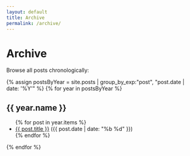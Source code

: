 ```yaml
---
layout: default
title: Archive
permalink: /archive/
---
```


<div class="max-w-2xl mx-auto mt-12 mb-20 p-6 bg-white dark:bg-[#232937] border border-gray-200 dark:border-white/10 rounded-xl shadow-md">
  <h1 class="text-3xl font-bold text-gray-800 dark:text-gray-100 mb-4 text-center">Archive</h1>
  <p class="text-gray-600 dark:text-gray-300 mb-8 text-center">Browse all posts chronologically:</p>
  <div class="space-y-10">
    {% assign postsByYear = site.posts | group_by_exp:"post", "post.date | date: '%Y'" %}
    {% for year in postsByYear %}
      <div>
        <h2 class="text-xl font-semibold text-blue-700 dark:text-gray-100 mb-3 border-l-4 border-blue-200 dark:border-white/10 pl-3">{{ year.name }}</h2>
        <ul class="space-y-2 ml-4 border-l-2 border-gray-100 dark:border-white/10 pl-4">
          {% for post in year.items %}
            <li class="relative">
              <span class="absolute left-[-18px] top-2 w-3 h-3 bg-blue-200 rounded-full border-2 border-white"></span>
              <a href="{{ post.url | relative_url }}" class="text-blue-700 hover:underline font-medium">{{ post.title }}</a>
              <span class="text-xs text-gray-400 ml-2">({{ post.date | date: "%b %d" }})</span>
            </li>
          {% endfor %}
        </ul>
      </div>
    {% endfor %}
  </div>
</div>

